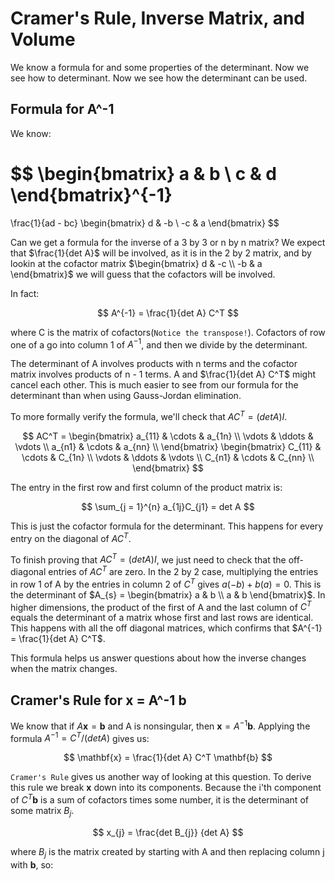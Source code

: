 # Cramer's Rule, Inverse Matrix, and Volume

We know a formula for and some properties of the determinant. Now we see how to determinant. Now we see how the determinant can be used.

## Formula for A^-1

We know:

$$
\begin{bmatrix}
a & b \\ c & d
\end{bmatrix}^{-1}
=
\frac{1}{ad - bc}
\begin{bmatrix}
d & -b \\ -c & a
\end{bmatrix}
$$

Can we get a formula for the inverse of a 3 by 3 or n by n matrix? We expect that $\frac{1}{det A}$ will be involved, as it is in the 2 by 2 matrix, and by lookin at the cofactor matrix $\begin{bmatrix} d & -c \\ -b & a \end{bmatrix}$ we will guess that the cofactors will be involved.

In fact:

$$
A^{-1} = \frac{1}{det A} C^T
$$

where C is the matrix of cofactors(`Notice the transpose!`). Cofactors of row one of a go into column 1 of $A^{-1}$, and then we divide by the determinant.

The determinant of A involves products with n terms and the cofactor matrix involves products of n - 1 terms. A and $\frac{1}{det A} C^T$ might cancel each other. This is much easier to see from our formula for the determinant than when using Gauss-Jordan elimination.

To more formally verify the formula, we'll check that $AC^T = (det A) I$. 

$$
AC^T = 
\begin{bmatrix}
a_{11} & \cdots & a_{1n} \\
\vdots & \ddots & \vdots \\
a_{n1} & \cdots & a_{nn} \\
\end{bmatrix}
\begin{bmatrix}
C_{11} & \cdots & C_{1n} \\
\vdots & \ddots & \vdots \\
C_{n1} & \cdots & C_{nn} \\
\end{bmatrix}
$$

The entry in the first row and first column of the product matrix is:

$$
\sum_{j = 1}^{n} a_{1j}C_{j1} = det A
$$

This is just the cofactor formula for the determinant. This happens for every entry on the diagonal of $AC^T$.

To finish proving that $AC^T = (det A)I$, we just need to check that the off-diagonal entries of $AC^T$ are zero. In the 2 by 2 case, multiplying the entries in row 1 of A by the entries in column 2 of $C^T$ gives $a(-b) + b(a) = 0$. This is the determinant of $A_{s} = \begin{bmatrix} a & b \\ a & b \end{bmatrix}$. In higher dimensions, the product of the first of A and the last column of $C^T$ equals the determinant of a matrix whose first and last rows are identical. This happens with all the off diagonal matrices, which confirms that $A^{-1} = \frac{1}{det A} C^T$.

This formula helps us answer questions about how the inverse changes when the matrix changes.

## Cramer's Rule for x = A^-1 b

We know that if $A\mathbf{x} = \mathbf{b}$ and A is nonsingular, then $\mathbf{x} = A^{-1} \mathbf{b}$. Applying the formula $A^{-1} = C^T / (det A)$ gives us:

$$
\mathbf{x} = \frac{1}{det A} C^T \mathbf{b}
$$

`Cramer's Rule` gives us another way of looking at this question. To derive this rule we break $\mathbf{x}$ down into its components. Because the i'th component of $C^T\mathbf{b}$ is a sum of cofactors times some number, it is the determinant of some matrix $B_{j}$.

$$
x_{j} = \frac{det B_{j}} {det A}
$$

where $B_{j}$ is the matrix created by starting with A and then replacing column j with $\mathbf{b}$, so:


